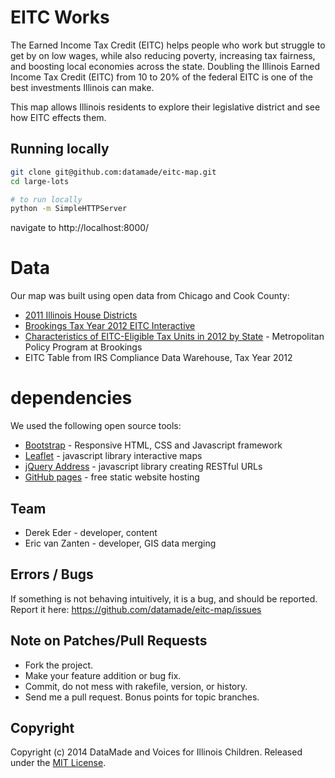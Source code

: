 # EITC Works

The Earned Income Tax Credit (EITC) helps people who work but struggle to get by on low wages, while also reducing poverty, increasing tax fairness, and boosting local economies across the state. Doubling the Illinois Earned Income Tax Credit (EITC) from 10 to 20% of the federal EITC is one of the best investments Illinois can make.

This map allows Illinois residents to explore their legislative district and see how EITC effects them.

## Running locally

``` bash
git clone git@github.com:datamade/eitc-map.git
cd large-lots

# to run locally
python -m SimpleHTTPServer
```

navigate to http://localhost:8000/

# Data

Our map was built using open data from Chicago and Cook County:

* [2011 Illinois House Districts](http://ilhousedems.com/redistricting/2011-maps/Legislative_Districts_Public_Act/House%20and%20Senate%20shape%20files.zip)
* [Brookings Tax Year 2012 EITC Interactive](http://www.brookings.edu/research/interactives/eitc)
* [Characteristics of EITC-Eligible Tax Units in 2012 by State](http://www.brookings.edu/research/interactives/~/media/B3EAE3F03D9946A1A506D00405440513.ashx) - Metropolitan Policy Program at Brookings
* EITC Table from IRS Compliance Data Warehouse, Tax Year 2012

# dependencies
We used the following open source tools:

* [Bootstrap](http://getbootstrap.com/) - Responsive HTML, CSS and Javascript framework
* [Leaflet](http://leafletjs.com/) - javascript library interactive maps
* [jQuery Address](https://github.com/asual/jquery-address) - javascript library creating RESTful URLs
* [GitHub pages](https://pages.github.com/) - free static website hosting

## Team

* Derek Eder - developer, content
* Eric van Zanten - developer, GIS data merging

## Errors / Bugs

If something is not behaving intuitively, it is a bug, and should be reported.
Report it here: https://github.com/datamade/eitc-map/issues

## Note on Patches/Pull Requests
 
* Fork the project.
* Make your feature addition or bug fix.
* Commit, do not mess with rakefile, version, or history.
* Send me a pull request. Bonus points for topic branches.

## Copyright

Copyright (c) 2014 DataMade and Voices for Illinois Children. Released under the [MIT License](https://github.com/datamade/eitc-map/blob/master/LICENSE).